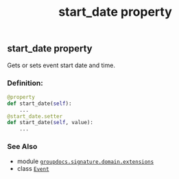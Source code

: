 ﻿---
title: start_date property
second_title: GroupDocs.Signature for Python via .NET API References
description: 
type: docs
url: /python-net/groupdocs.signature.domain.extensions/event/start_date/
is_root: false
weight: 60
---

## start_date property


Gets or sets event start date and time.
### Definition:
```python
@property
def start_date(self):
    ...
@start_date.setter
def start_date(self, value):
    ...
```

### See Also
* module [`groupdocs.signature.domain.extensions`](../../)
* class [`Event`](/signature/python-net/groupdocs.signature.domain.extensions/event)
